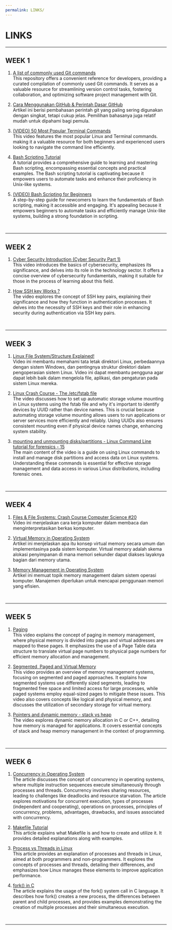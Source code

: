 ```yaml
---
permalink: LINKS/
---
```


# LINKS
<hr>

## WEEK 1

1. [A list of commonly used Git commands](https://github.com/joshnh/Git-Commands)<br>
This repository offers a convenient reference for developers, providing a curated compilation of commonly used Git commands. It serves as a valuable resource for streamlining version control tasks, fostering collaboration, and optimizing software project management with Git.

2. [Cara Menggunakan GitHub & Perintah Dasar GitHub](https://www.hostinger.co.id/tutorial/cara-menggunakan-github-perintah-dasar-github)<br>
Artikel ini berisi pembahasan perintah git yang paling sering digunakan dengan singkat, tetapi cukup jelas. Pemilihan bahasanya juga relatif mudah untuk dipahami bagi pemula.

3. [(VIDEO) 50 Most Popular Terminal Commands](https://www.youtube.com/watch?v=ZtqBQ68cfJc)<br>
This video features the most popular Linux and Terminal commands. making it a valuable resource for both beginners and experienced users looking to navigate the command line efficiently.

4. [Bash Scripting Tutorial](https://www.javatpoint.com/bash)<br>
A tutorial provides a comprehensive guide to learning and mastering Bash scripting, encompassing essential concepts and practical examples. The Bash scripting tutorial is captivating because it empowers users to automate tasks and enhance their proficiency in Unix-like systems.

5. [(VIDEO) Bash Scripting for Beginners](https://www.youtube.com/watch?v=tK9Oc6AEnR4)<br>
A step-by-step guide for newcomers to learn the fundamentals of Bash scripting, making it accessible and engaging. It's appealing because it empowers beginners to automate tasks and efficiently manage Unix-like systems, building a strong foundation in scripting.
<br>
<hr>

## WEEK 2

1. [Cyber Security Introduction (Cyber Security Part 1)](https://youtu.be/rcDO8km6R6c?si=gTfja7uJk1otT_jP)<br>
This video introduces the basics of cybersecurity, emphasizes its significance, and delves into its role in the technology sector. It offers a concise overview of cybersecurity fundamentals, making it suitable for those in the process of learning about this field.

2. [How SSH key Works ?](https://youtu.be/y2SWzw9D4RA?si=-Byb8Y9Rp9c9_tVy)<br>
The video explores the concept of SSH key pairs, explaining their significance and how they function in authentication processes. It delves into the necessity of SSH keys and their role in enhancing security during authentication via SSH key pairs.
<br>
<hr>

## WEEK 3

1. [Linux File System/Structure Explained!](https://youtu.be/HbgzrKJvDRw)<br>
Video ini membantu memahami tata letak direktori Linux, perbedaannya dengan sistem Windows, dan pentingnya struktur direktori dalam pengoperasian sistem Linux. Video ini dapat membantu pengguna agar dapat lebih baik dalam mengelola file, aplikasi, dan pengaturan pada sistem Linux mereka.

2. [Linux Crash Course - The /etc/fstab file](https://youtu.be/A7xH74o6kY0)<br>
The video discusses how to set up automatic storage volume mounting in Linux systems using the fstab file and why it's important to identify devices by UUID rather than device names. This is crucial because automating storage volume mounting allows users to run applications or server services more efficiently and reliably. Using UUIDs also ensures consistent mounting even if physical device names change, enhancing system stability.

3. [mounting and unmounting disks/partitions - Linux Command Line tutorial for forensics - 15](https://youtu.be/F-a_BBAGfkE)<br>
The main content of the video is a guide on using Linux commands to install and manage disk partitions and access data on Linux systems. Understanding these commands is essential for effective storage management and data access in various Linux distributions, including forensic ones.
<br>
<hr>

## WEEK 4

1. [Files & File Systems: Crash Course Computer Science #20](https://www.youtube.com/watch?v=KN8YgJnShPM)<br>
Video ini menjelaskan cara kerja komputer dalam membaca dan menginterpretasikan berkas komputer.

2. [Virtual Memory in Operating System](https://www.geeksforgeeks.org/virtual-memory-in-operating-system/)<br>
Artikel ini menjelaskan apa itu konsep virtual memory secara umum dan implementasinya pada sistem komputer. Virtual memory adalah skema alokasi penyimpanan di mana memori sekunder dapat diakses layaknya bagian dari memory utama.

3. [Memory Management in Operating System](https://www.geeksforgeeks.org/memory-management-in-operating-system/)<br>
Artikel ini memuat topik memory management dalam sistem operasi komputer. Manajemen diperlukan untuk mencapai penggunaan memori yang efisien.
<br>
<hr>


## WEEK 5

1. [Paging](https://youtu.be/pJ5ezHfJokw?si=xN3gJCGsQ8DTITsy)<br>
This video explains the concept of paging in memory management, where physical memory is divided into pages and virtual addresses are mapped to these pages. It emphasizes the use of a Page Table data structure to translate virtual page numbers to physical page numbers for efficient memory allocation and management.


2. [Segmented, Paged and Virtual Memory](https://youtu.be/p9yZNLeOj4s?si=PXQgmQcRZxrPIBlp)<br>
This video provides an overview of memory management systems, focusing on segmented and paged approaches. It explains how segmented systems use differently sized segments, leading to fragmented free space and limited access for large processes, while paged systems employ equal-sized pages to mitigate these issues. This video also covers concepts like logical and physical memory, and discusses the utilization of secondary storage for virtual memory.


3. [Pointers and dynamic memory - stack vs heap](https://youtu.be/_8-ht2AKyH4?si=hbE1eUqzaVjhUTIw)<br>
The video explores dynamic memory allocation in C or C++, detailing how memory is managed for applications. It covers essential concepts of stack and heap memory management in the context of programming.
<br>
<hr>

## WEEK 6

1. [Concurrency in Operating System](https://www.geeksforgeeks.org/concurrency-in-operating-system/)<br>
The article discusses the concept of concurrency in operating systems, where multiple instruction sequences execute simultaneously through processes and threads. Concurrency involves sharing resources, leading to challenges like deadlocks and resource starvation. The article explores motivations for concurrent execution, types of processes (independent and cooperating), operations on processes, principles of concurrency, problems, advantages, drawbacks, and issues associated with concurrency.

2. [Makefile Tutorial](https://makefiletutorial.com/)<br>
This article explains what Makefile is and how to create and utilize it. It provides detailed explanations along with examples.

3. [Process vs Threads in Linux](https://linuxhint.com/process-vs-thread-linux/)<br>
This article provides an explanation of processes and threads in Linux, aimed at both programmers and non-programmers. It explores the concepts of processes and threads, detailing their differences, and emphasizes how Linux manages these elements to improve application performance.

4. [fork() in C](https://www.geeksforgeeks.org/fork-system-call/)<br>
The article explains the usage of the fork() system call in C language. It describes how fork() creates a new process, the differences between parent and child processes, and provides examples demonstrating the creation of multiple processes and their simultaneous execution.
<br>
<hr>
